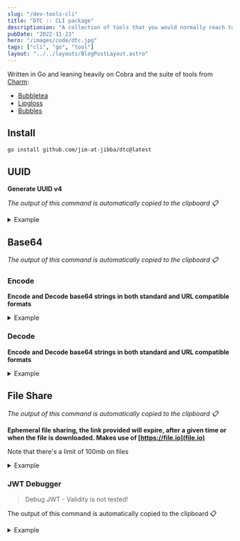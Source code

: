 ```yaml
---
slug: "/dev-tools-cli"
title: "DTC :: CLI package"
descriptionion: "A collection of tools that you would normally reach to a browser for."
pubDate: "2022-11-23"
hero: "/images/code/dtc.jpg"
tags: ["cli", "go", "tool"]
layout: "../../layouts/BlogPostLayout.astro"
---
```


Written in Go and leaning heavily on Cobra and the suite of tools from [Charm](https://charm.sh/):

- [Bubbletea](https://github.com/charmbracelet/bubbletea)
- [Lipgloss](https://github.com/charmbracelet/bubbletea)
- [Bubbles](https://github.com/charmbracelet/bubbles)

## Install

```sh
go install github.com/jim-at-jibba/dtc@latest
```

## UUID

**Generate UUID v4**

_The output of this command is automatically copied to the clipboard 📋_

<details>
  <summary>Example</summary>

```bash
dtc uuid generate
```

**Takes count flag to generate mulitple UUIDs at a time**

```bash
dtc uuid generate --count=100
```

![UUID Generate](/images/code/uuid.gif)
![UUID Generate](/images/code/uuid-count.gif)

</details>

## Base64

_The output of this command is automatically copied to the clipboard 📋_

### Encode

**Encode and Decode base64 strings in both standard and URL compatible formats**

<details>
  <summary>Example</summary>

**Standard**

```bash
dtc base64 encode
```

**URL Compatible**

```bash
dtc base64 encode -u
```

![BASE64 ENCODE](/images/code/base64-encode.gif)

</details>

### Decode

**Encode and Decode base64 strings in both standard and URL compatible formats**

<details>
  <summary>Example</summary>

**Standard**

```bash
dtc base64 decode
```

**URL Compatible**

```bash
dtc base64 decode -u
```

![BASE64 DECODE](/images/code/base64-decode.gif)

</details>

## File Share

_The output of this command is automatically copied to the clipboard 📋_

**Ephemeral file sharing, the link provided will expire, after a given time or when the file is downloaded. Makes use of [https://file.io](file.io)**

Note that there's a limit of 100mb on files

<details>
  <summary>Example</summary>

**Defaults to 14 days expiry**

```bash
dtc file-share
```

**Pass in an expiry time frame**

```bash
dtc file-share

# current dir, expires in 3 days
dtc file-share --expiry=3d

# expires in 4 weeks
dtc file-share --expiry=4w
```

![FILE SHARE](/images/code/file-share.gif)

</details>

### JWT Debugger

> Debug JWT - Validity is not tested!

The output of this command is automatically copied to the clipboard 📋

<details>
  <summary>Example</summary>

```bash
dtc jwt-debugger
```

![JWT DEBUGGER](/images/code/jwt-debugger.gif)

</details>
